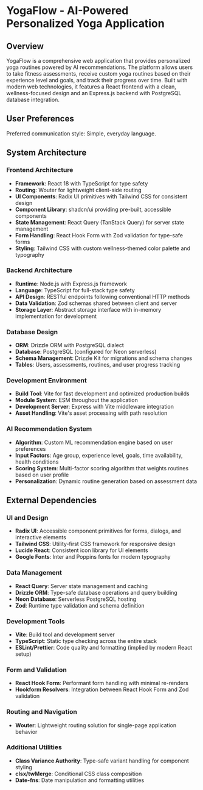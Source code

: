 # YogaFlow - AI-Powered Personalized Yoga Application

## Overview

YogaFlow is a comprehensive web application that provides personalized yoga routines powered by AI recommendations. The platform allows users to take fitness assessments, receive custom yoga routines based on their experience level and goals, and track their progress over time. Built with modern web technologies, it features a React frontend with a clean, wellness-focused design and an Express.js backend with PostgreSQL database integration.

## User Preferences

Preferred communication style: Simple, everyday language.

## System Architecture

### Frontend Architecture
- **Framework**: React 18 with TypeScript for type safety
- **Routing**: Wouter for lightweight client-side routing
- **UI Components**: Radix UI primitives with Tailwind CSS for consistent design
- **Component Library**: shadcn/ui providing pre-built, accessible components
- **State Management**: React Query (TanStack Query) for server state management
- **Form Handling**: React Hook Form with Zod validation for type-safe forms
- **Styling**: Tailwind CSS with custom wellness-themed color palette and typography

### Backend Architecture
- **Runtime**: Node.js with Express.js framework
- **Language**: TypeScript for full-stack type safety
- **API Design**: RESTful endpoints following conventional HTTP methods
- **Data Validation**: Zod schemas shared between client and server
- **Storage Layer**: Abstract storage interface with in-memory implementation for development

### Database Design
- **ORM**: Drizzle ORM with PostgreSQL dialect
- **Database**: PostgreSQL (configured for Neon serverless)
- **Schema Management**: Drizzle Kit for migrations and schema changes
- **Tables**: Users, assessments, routines, and user progress tracking

### Development Environment
- **Build Tool**: Vite for fast development and optimized production builds
- **Module System**: ESM throughout the application
- **Development Server**: Express with Vite middleware integration
- **Asset Handling**: Vite's asset processing with path resolution

### AI Recommendation System
- **Algorithm**: Custom ML recommendation engine based on user preferences
- **Input Factors**: Age group, experience level, goals, time availability, health conditions
- **Scoring System**: Multi-factor scoring algorithm that weights routines based on user profile
- **Personalization**: Dynamic routine generation based on assessment data

## External Dependencies

### UI and Design
- **Radix UI**: Accessible component primitives for forms, dialogs, and interactive elements
- **Tailwind CSS**: Utility-first CSS framework for responsive design
- **Lucide React**: Consistent icon library for UI elements
- **Google Fonts**: Inter and Poppins fonts for modern typography

### Data Management
- **React Query**: Server state management and caching
- **Drizzle ORM**: Type-safe database operations and query building
- **Neon Database**: Serverless PostgreSQL hosting
- **Zod**: Runtime type validation and schema definition

### Development Tools
- **Vite**: Build tool and development server
- **TypeScript**: Static type checking across the entire stack
- **ESLint/Prettier**: Code quality and formatting (implied by modern React setup)

### Form and Validation
- **React Hook Form**: Performant form handling with minimal re-renders
- **Hookform Resolvers**: Integration between React Hook Form and Zod validation

### Routing and Navigation
- **Wouter**: Lightweight routing solution for single-page application behavior

### Additional Utilities
- **Class Variance Authority**: Type-safe variant handling for component styling
- **clsx/twMerge**: Conditional CSS class composition
- **Date-fns**: Date manipulation and formatting utilities